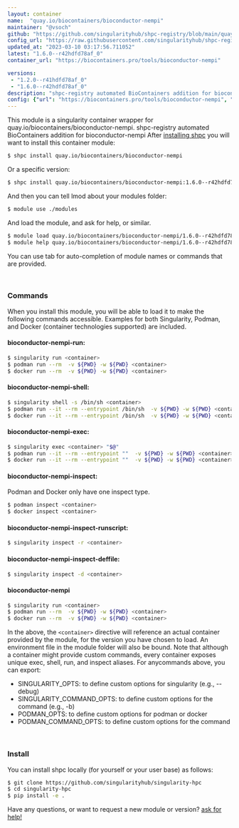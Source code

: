 ```yaml
---
layout: container
name:  "quay.io/biocontainers/bioconductor-nempi"
maintainer: "@vsoch"
github: "https://github.com/singularityhub/shpc-registry/blob/main/quay.io/biocontainers/bioconductor-nempi/container.yaml"
config_url: "https://raw.githubusercontent.com/singularityhub/shpc-registry/main/quay.io/biocontainers/bioconductor-nempi/container.yaml"
updated_at: "2023-03-10 03:17:56.711052"
latest: "1.6.0--r42hdfd78af_0"
container_url: "https://biocontainers.pro/tools/bioconductor-nempi"

versions:
 - "1.2.0--r41hdfd78af_0"
 - "1.6.0--r42hdfd78af_0"
description: "shpc-registry automated BioContainers addition for bioconductor-nempi"
config: {"url": "https://biocontainers.pro/tools/bioconductor-nempi", "maintainer": "@vsoch", "description": "shpc-registry automated BioContainers addition for bioconductor-nempi", "latest": {"1.6.0--r42hdfd78af_0": "sha256:49521c8517ebc4f9f61dec79da32acf6eef726a20d809f1f74089ba0219c084e"}, "tags": {"1.2.0--r41hdfd78af_0": "sha256:3cba6b8ad8c5317d4ca619001e0fcba8316a43e45bb57b3517c8fee48c3e3491", "1.6.0--r42hdfd78af_0": "sha256:49521c8517ebc4f9f61dec79da32acf6eef726a20d809f1f74089ba0219c084e"}, "docker": "quay.io/biocontainers/bioconductor-nempi"}
---
```


This module is a singularity container wrapper for quay.io/biocontainers/bioconductor-nempi.
shpc-registry automated BioContainers addition for bioconductor-nempi
After [installing shpc](#install) you will want to install this container module:


```bash
$ shpc install quay.io/biocontainers/bioconductor-nempi
```

Or a specific version:

```bash
$ shpc install quay.io/biocontainers/bioconductor-nempi:1.6.0--r42hdfd78af_0
```

And then you can tell lmod about your modules folder:

```bash
$ module use ./modules
```

And load the module, and ask for help, or similar.

```bash
$ module load quay.io/biocontainers/bioconductor-nempi/1.6.0--r42hdfd78af_0
$ module help quay.io/biocontainers/bioconductor-nempi/1.6.0--r42hdfd78af_0
```

You can use tab for auto-completion of module names or commands that are provided.

<br>

### Commands

When you install this module, you will be able to load it to make the following commands accessible.
Examples for both Singularity, Podman, and Docker (container technologies supported) are included.

#### bioconductor-nempi-run:

```bash
$ singularity run <container>
$ podman run --rm  -v ${PWD} -w ${PWD} <container>
$ docker run --rm  -v ${PWD} -w ${PWD} <container>
```

#### bioconductor-nempi-shell:

```bash
$ singularity shell -s /bin/sh <container>
$ podman run --it --rm --entrypoint /bin/sh  -v ${PWD} -w ${PWD} <container>
$ docker run --it --rm --entrypoint /bin/sh  -v ${PWD} -w ${PWD} <container>
```

#### bioconductor-nempi-exec:

```bash
$ singularity exec <container> "$@"
$ podman run --it --rm --entrypoint ""  -v ${PWD} -w ${PWD} <container> "$@"
$ docker run --it --rm --entrypoint ""  -v ${PWD} -w ${PWD} <container> "$@"
```

#### bioconductor-nempi-inspect:

Podman and Docker only have one inspect type.

```bash
$ podman inspect <container>
$ docker inspect <container>
```

#### bioconductor-nempi-inspect-runscript:

```bash
$ singularity inspect -r <container>
```

#### bioconductor-nempi-inspect-deffile:

```bash
$ singularity inspect -d <container>
```



#### bioconductor-nempi

```bash
$ singularity run <container>
$ podman run --rm  -v ${PWD} -w ${PWD} <container>
$ docker run --rm  -v ${PWD} -w ${PWD} <container>
```


In the above, the `<container>` directive will reference an actual container provided
by the module, for the version you have chosen to load. An environment file in the
module folder will also be bound. Note that although a container
might provide custom commands, every container exposes unique exec, shell, run, and
inspect aliases. For anycommands above, you can export:

 - SINGULARITY_OPTS: to define custom options for singularity (e.g., --debug)
 - SINGULARITY_COMMAND_OPTS: to define custom options for the command (e.g., -b)
 - PODMAN_OPTS: to define custom options for podman or docker
 - PODMAN_COMMAND_OPTS: to define custom options for the command

<br>

### Install

You can install shpc locally (for yourself or your user base) as follows:

```bash
$ git clone https://github.com/singularityhub/singularity-hpc
$ cd singularity-hpc
$ pip install -e .
```

Have any questions, or want to request a new module or version? [ask for help!](https://github.com/singularityhub/singularity-hpc/issues)